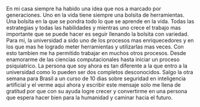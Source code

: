 En mi casa siempre ha habido una idea que nos a marcado por generaciones. Uno en la vida tiene siempre una bolsita de herramientas. Una bolsita en la que se pondra todo lo que se aprende en la vida. Todas las estrategias y todas las habilidades y mientras uno crece el trabajo mas importante que se puede hacer es seguir llenando la bolsita con variedad. Para mi, la universidad a sido uno de los procesos mas enriquecedores y en los que mas he logrado meter herramientas y utilizarlas mas veces. Con esto tambien me ha permitido trabajar en muchos otros procesos. Desde enamorarme de las ciencias computacionales hasta iniciar un proceso psiquiatrico. La persona que soy ahora es tan diferente a la que entro a la universidad como lo pueden ser dos completos desconocidos. Salgo la otra semana para Brasil a un curso de 10 dias sobre seguridad en inteligencia artificial y el verme aqui ahora y escribir este mensaje solo me llena de gratitud por que con su ayuda logre crecer y convertirme en una persona que espera hacer bien para la humanidad y caminar hacia el futuro.
